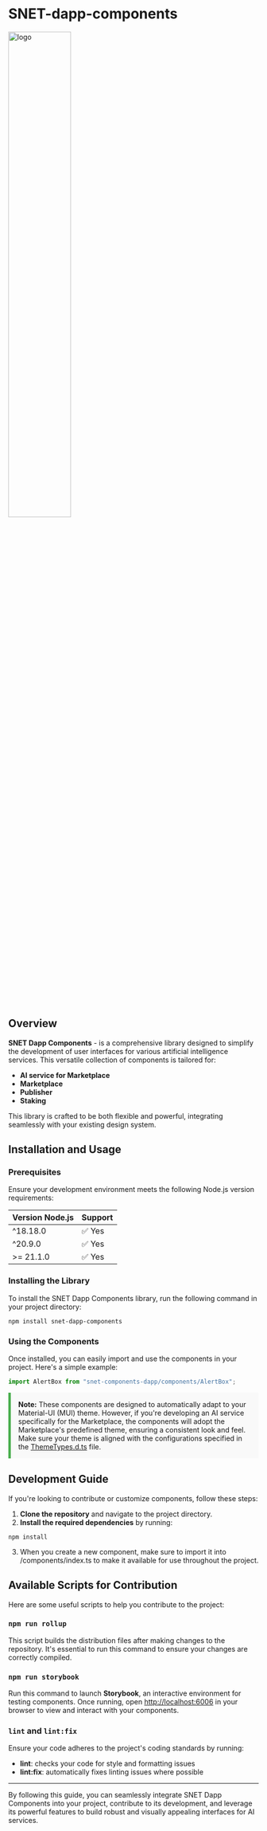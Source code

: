 # SNET-dapp-components

<img width="50%" src="./src/assets/images/BlackLogo.svg" alt="logo"/> <br/>

## Overview

**SNET Dapp Components** - is a comprehensive library designed to simplify the development of user interfaces for various artificial intelligence services. This versatile collection of components is tailored for:

- **AI service for Marketplace**
- **Marketplace**
- **Publisher**
- **Staking**

This library is crafted to be both flexible and powerful, integrating seamlessly with your existing design system.

## Installation and Usage

### Prerequisites

Ensure your development environment meets the following Node.js version requirements:

| Version Node.js | Support    |
|-----------------|------------|
| ^18.18.0        | ✅ Yes     |
| ^20.9.0         | ✅ Yes     |
| >= 21.1.0       | ✅ Yes     |

### Installing the Library

To install the SNET Dapp Components library, run the following command in your project directory:

```shell
npm install snet-dapp-components
```

### Using the Components

Once installed, you can easily import and use the components in your project. Here's a simple example:

```js
import AlertBox from "snet-components-dapp/components/AlertBox";
```

<div style="background-color:#f9f9f9; padding:15px; border-left:5px solid #4CAF50;">
    <strong>Note:</strong> These components are designed to automatically adapt to your Material-UI (MUI) theme. However, if you're developing an AI service specifically for the Marketplace, the components will adopt the Marketplace's predefined theme, ensuring a consistent look and feel. Make sure your theme is aligned with the configurations specified in the <a href="./src/assets/ThemeTypes.d.ts" target="_blank">ThemeTypes.d.ts</a> file.
</div>

## Development Guide

If you're looking to contribute or customize components, follow these steps:

1. **Clone the repository** and navigate to the project directory.
2. **Install the required dependencies** by running:

```
npm install
```

3. When you create a new component, make sure to import it into /components/index.ts to make it available for use throughout the project.

## Available Scripts for Contribution

Here are some useful scripts to help you contribute to the project:

### `npm run rollup`

This script builds the distribution files after making changes to the repository. It's essential to run this command to ensure your changes are correctly compiled.

### `npm run storybook`

Run this command to launch **Storybook**, an interactive environment for testing components. Once running, open [http://localhost:6006](http://localhost:6006) in your browser to view and interact with your components.

### `lint` and `lint:fix`

Ensure your code adheres to the project's coding standards by running:

- **lint**: checks your code for style and formatting issues
- **lint:fix**: automatically fixes linting issues where possible

---

By following this guide, you can seamlessly integrate SNET Dapp Components into your project, contribute to its development, and leverage its powerful features to build robust and visually appealing interfaces for AI services.
